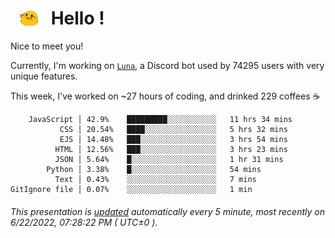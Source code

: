 <h1>   <img src="./spoinky.gif" style="vertical-align:middle;" width="30px">   Hello ! </h1>

Nice to meet you!

Currently, I'm working on <a href='https://github.com/Asgarrrr/Luna'>`Luna`</a>, a Discord bot used by 74295 users with very unique features.

This week, I've worked on ~27 hours of coding, and drinked 229 coffees ☕

```
    JavaScript │ 42.9%    █████████░░░░░░░░░░░   11 hrs 34 mins
           CSS │ 20.54%   ████░░░░░░░░░░░░░░░░   5 hrs 32 mins
           EJS │ 14.48%   ███░░░░░░░░░░░░░░░░░   3 hrs 54 mins
          HTML │ 12.56%   ███░░░░░░░░░░░░░░░░░   3 hrs 23 mins
          JSON │ 5.64%    █░░░░░░░░░░░░░░░░░░░   1 hr 31 mins
        Python │ 3.38%    █░░░░░░░░░░░░░░░░░░░   54 mins
          Text │ 0.43%    ░░░░░░░░░░░░░░░░░░░░   7 mins
GitIgnore file │ 0.07%    ░░░░░░░░░░░░░░░░░░░░   1 min
```

###### This presentation is [updated](https://github.com/Asgarrrr) automatically every 5 minute, most recently on 6/22/2022, 07:28:22 PM ( UTC±0 ).